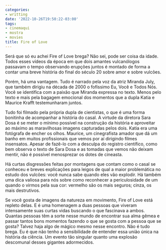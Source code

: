 ```yaml
---
categories:
- writting
date: '2022-10-26T19:50:22-03:00'
tags:
- cinemaqui
- mostra
- movies
title: Fire of Love
---
```


Será que só eu achei Fire of Love brega? Não sei, pode ser coisa da idade. Todos esses vídeos da época em que dois amantes vulcanólogos passavam o tempo observando erupções juntos é montado de forma a contar uma breve história do final do século 20 sobre amor e sobre vulcões.

Porém, há uma vantagem. Tudo é narrado pela voz da atriz Miranda July, que também dirigiu na década de 2000 o fofíssimo Eu, Você e Todos Nós. Você se identifica com a paixão que Miranda expressa no texto. Menos pelo texto e mais pela bagagem emocional dos momentos que a dupla Katia e Maurice Krafft testemunharam juntos.

Tudo foi filmado pela própria dupla de cientistas, o que é uma forma bonitinha de acompanhar a história do casal. A virtude da diretora Sara Dosa é se meter o mínimo possível na construção da história e aproveitar ao máximo as maravilhosas imagens capturadas pelos dois. Katia era uma fotógrafa de encher os olhos. Maurice, um cinegrafista amador que dá um banho em muitos profissionais que vemos por aí dirigindo filmes insensatos. Apesar de fazê-lo com a desculpa do registro científico, como bem observa o texto de Sara Dosa e as tomadas que vemos não deixam mentir, não é possível menosprezar os dotes de cineasta.

Há curtas disgressões feitas por montagens que contam como o casal se conheceu e breves explicações para leigos de qual a maior problemática no estudo dos vulcões: você nunca sabe quando eles vão explodir. Há também uma dica valiosa para nós sobre como reconhecer a periculosidade de um quando o virmos pela sua cor: vermelho são os mais seguros; cinza, os mais destrutivos.

Se você gosta de imagens da natureza em movimento, Fire of Love está repleto delas. E é uma homenagem a duas pessoas que viveram intensamente suas curtas vidas buscando o que fascinava a ambos. Quantas pessoas têm a sorte nesse mundo de encontrar sua alma gêmea e passar tantos bons momentos fazendo o que se gosta com a pessoa que se gosta? Talvez haja algo de mágico mesmo nesse encontro. Não é tudo brega. Eu é que não tenho a sensibilidade de entender essa união única na história da ciência. Um evento tão singular quanto uma explosão descomunal desses gigantes adormecidos.

